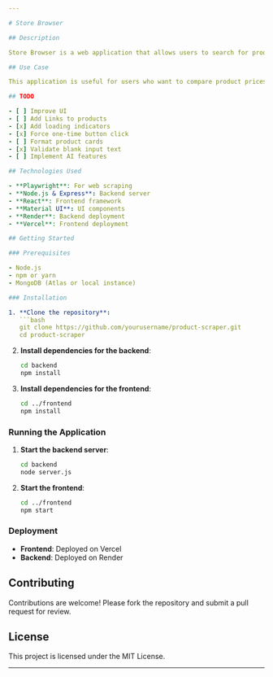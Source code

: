 ```yaml
---

# Store Browser

## Description

Store Browser is a web application that allows users to search for products across multiple online delivery stores such as Swiggy, Zepto, and Blinkit. The application scrapes data from these sources, merges and sorts the results, and displays them in a user-friendly interface. The backend is built with Node.js and Express, while the frontend is developed using React and Material UI. The application is deployed using Render for the backend and Vercel for the frontend.

## Use Case

This application is useful for users who want to compare product prices and availability across different online delivery platforms. It provides a consolidated view of products, making it easier to find the best deals and make informed purchasing decisions.

## TODO

- [ ] Improve UI
- [ ] Add Links to products
- [x] Add loading indicators
- [x] Force one-time button click
- [ ] Format product cards
- [x] Validate blank input text
- [ ] Implement AI features

## Technologies Used

- **Playwright**: For web scraping
- **Node.js & Express**: Backend server
- **React**: Frontend framework
- **Material UI**: UI components
- **Render**: Backend deployment
- **Vercel**: Frontend deployment

## Getting Started

### Prerequisites

- Node.js
- npm or yarn
- MongoDB (Atlas or local instance)

### Installation

1. **Clone the repository**:
   ```bash
   git clone https://github.com/yourusername/product-scraper.git
   cd product-scraper
   ```

2. **Install dependencies for the backend**:
   ```bash
   cd backend
   npm install
   ```

3. **Install dependencies for the frontend**:
   ```bash
   cd ../frontend
   npm install
   ```

### Running the Application

1. **Start the backend server**:
   ```bash
   cd backend
   node server.js
   ```

2. **Start the frontend**:
   ```bash
   cd ../frontend
   npm start
   ```

### Deployment

- **Frontend**: Deployed on Vercel
- **Backend**: Deployed on Render

## Contributing

Contributions are welcome! Please fork the repository and submit a pull request for review.

## License

This project is licensed under the MIT License.

---
```


